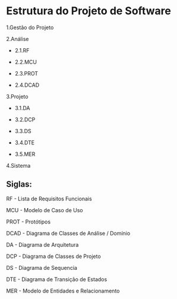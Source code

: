 # Estrutura do Projeto de Software

1.Gestão do Projeto

2.Análise

- 2.1.RF

- 2.2.MCU

- 2.3.PROT

- 2.4.DCAD

3.Projeto
	
- 3.1.DA
	
- 3.2.DCP
	
- 3.3.DS
	
- 3.4.DTE
	
- 3.5.MER

4.Sistema


## Siglas:

RF - Lista de Requisitos Funcionais

MCU - Modelo de Caso de Uso

PROT - Protótipos

DCAD - Diagrama de Classes de Análise / Domínio

DA - Diagrama de Arquitetura

DCP - Diagrama de Classes de Projeto

DS - Diagrama de Sequencia

DTE - Diagrama de Transição de Estados

MER - Modelo de Entidades e Relacionamento